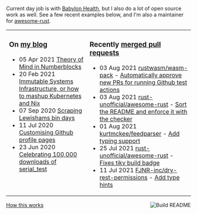 Current day job is with [Babylon Health](https://github.com/babylonhealth), but I also do a lot of open source work as well. See a few recent examples below, and I'm also a maintainer for [awesome-rust](https://github.com/rust-unofficial/awesome-rust).

<table><tr><td valign="top">

### On [my blog](https://tevps.net/blog)
<!-- blog starts -->
* 05 Apr 2021 [Theory of Mind in Numberblocks](https://tevps.net/blog/2021/4/5/theory-mind-numberblocks/)
* 20 Feb 2021 [Immutable Systems Infrastructure, or how to mashup Kubernetes and Nix](https://tevps.net/blog/2021/2/20/immutable-systems-infrastructure-or-how-mashup-kub/)
* 07 Sep 2020 [Scraping Lewishams bin days](https://tevps.net/blog/2020/9/7/scraping-lewishams-bin-days/)
* 11 Jul 2020 [Customising Github profile pages](https://tevps.net/blog/2020/7/11/customising-github-profile-pages/)
* 23 Jun 2020 [Celebrating 100,000 downloads of serial_test](https://tevps.net/blog/2020/6/23/celebrating-100000-downloads-serial_test/)
<!-- blog ends -->

</td><td valign="top">

### Recently [merged pull requests](https://github.com/search?o=desc&q=is%3Apr+author%3Apalfrey+-user%3Apalfrey+is%3Amerged+is%3Apublic&s=created&type=Issues)

<!-- prs starts -->
* 03 Aug 2021 [rustwasm/wasm-pack](https://github.com/rustwasm/wasm-pack) - [Automatically approve new PRs for running Github test actions](https://github.com/rustwasm/wasm-pack/pull/1028)
* 03 Aug 2021 [rust-unofficial/awesome-rust](https://github.com/rust-unofficial/awesome-rust) - [Sort the README and enforce it with the checker](https://github.com/rust-unofficial/awesome-rust/pull/1121)
* 01 Aug 2021 [kurtmckee/feedparser](https://github.com/kurtmckee/feedparser) - [Add typing support](https://github.com/kurtmckee/feedparser/pull/282)
* 25 Jul 2021 [rust-unofficial/awesome-rust](https://github.com/rust-unofficial/awesome-rust) - [Fixes tikv build badge](https://github.com/rust-unofficial/awesome-rust/pull/1117)
* 11 Jul 2021 [FJNR-inc/dry-rest-permissions](https://github.com/FJNR-inc/dry-rest-permissions) - [Add type hints](https://github.com/FJNR-inc/dry-rest-permissions/pull/21)
<!-- prs ends -->

</td></tr></table>

<a href="https://github.com/palfrey/palfrey/actions"><img src="https://github.com/palfrey/palfrey/workflows/Build%20README/badge.svg?branch=master" align="right" alt="Build README"></a> <a href="https://tevps.net/blog/2020/7/11/customising-github-profile-pages/">How this works</a>
